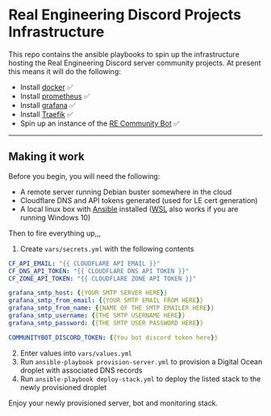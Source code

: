 # Real Engineering Discord Projects Infrastructure
This repo contains the ansible playbooks to spin up the infrastructure hosting the Real Engineering Discord server community projects. At present this means it will do the following:

- Install [docker](https://www.docker.com/) ✅
- Install [prometheus](https://www.prometheus.io/) ✅
- Install [grafana](https://grafana.com/) ✅
- Install [Traefik](https://containo.us/traefik/) ✅
- Spin up an instance of the [RE Community Bot](https://github.com/RE-Discord-Development/CommunityBot) ✅

---

## Making it work
Before you begin, you will need the following:
- A remote server running Debian buster somewhere in the cloud
- Cloudflare DNS and API tokens generated (used for LE cert generation)
- A local linux box with [Ansible](https://docs.ansible.com/ansible/latest/installation_guide/index.html) installed ([WSL](https://docs.microsoft.com/en-us/windows/wsl/install-win10) also works if you are running Windows 10)

Then to fire everything up,,,

1. Create `vars/secrets.yml` with the following contents
```yml
CF_API_EMAIL: "{{ CLOUDFLARE API EMAIL }}"
CF_DNS_API_TOKEN: "{{ CLOUDFLARE DNS API TOKEN }}"
CF_ZONE_API_TOKEN: "{{ CLOUDFLARE ZONE API TOKEN }}"

grafana_smtp_host: {{YOUR SMTP SERVER HERE}}
grafana_smtp_from_email: {{YOUR SMTP EMAIL FROM HERE}}
grafana_smtp_from_name: {{NAME OF THE SMTP EMAILER HERE}}
grafana_smtp_username: {{THE SMTP USERNAME HERE}}
grafana_smtp_password: {{THE SMTP USER PASSWORD HERE}}

COMMUNITYBOT_DISCORD_TOKEN: {{You bot discord token here}}
```
2. Enter values into `vars/values.yml`
3. Run `ansible-playbook provision-server.yml` to provision a Digital Ocean droplet with associated DNS records
4. Run `ansible-playbook deploy-stack.yml` to deploy the listed stack to the newly provisioned droplet


Enjoy your newly provisioned server, bot and monitoring stack.